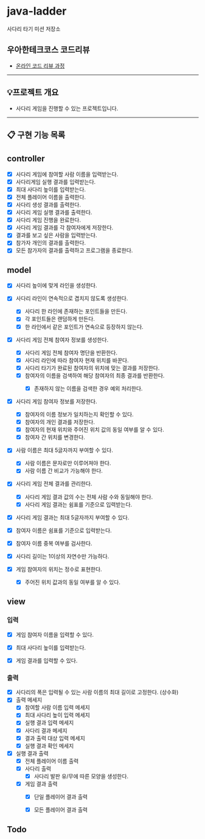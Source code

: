 # java-ladder

사다리 타기 미션 저장소

## 우아한테크코스 코드리뷰

- [온라인 코드 리뷰 과정](https://github.com/woowacourse/woowacourse-docs/blob/master/maincourse/README.md)


---

## 💡프로젝트 개요
- 사다리 게임을 진행할 수 있는 프로젝트입니다.
---


## 📋 구현 기능 목록

## controller
- [x] 사다리 게임에 참여할 사람 이름을 입력받는다.
- [x] 사다리게임 실행 결과를 입력받는다.
- [x] 최대 사다리 높이를 입력받는다.
- [x] 전체 플레이어 이름을 출력한다.
- [x] 사다리 생성 결과를 출력한다.
- [x] 사다리 게임 실행 결과를 출력한다.
- [x] 사다리 게임 진행을 완료한다.
- [x] 사다리 게임 결과를 각 참여자에게 저장한다.
- [x] 결과를 보고 싶은 사람을 입력받는다.
- [x] 참가자 개인의 결과를 출력한다.
- [x] 모든 참가자의 결과를 출력하고 프로그램을 종료한다.

## model
- [x] 사다리 높이에 맞게 라인을 생성한다.

- [x] 사다리 라인이 연속적으로 겹치지 않도록 생성한다.
  - [x] 사다리 한 라인에 존재하는 포인트들을 만든다.
  - [x] 각 포인트들은 랜덤하게 만든다.
  - [x] 한 라인에서 같은 포인트가 연속으로 등장하지 않는다.

- [x] 사다리 게임 전체 참여자 정보를 생성한다.
  - [x] 사다리 게임 전체 참여자 명단을 반환한다.
  - [x] 사다리 라인에 따라 참여자 현재 위치를 바꾼다.
  - [x] 사다리 타기가 완료된 참여자의 위치에 맞는 결과를 저장한다.
  - [x] 참여자의 이름을 검색하여 해당 참여자의 최종 결과를 반환한다.
    - [x] 존재하지 않는 이름을 검색한 경우 예외 처리한다.
  

- [x] 사다리 게임 참여자 정보를 저장한다.
  - [x] 참여자의 이름 정보가 일치하는지 확인할 수 있다.
  - [x] 참여자의 개인 결과를 저장한다.
  - [x] 참여자의 현재 위치와 주어진 위치 값의 동일 여부를 알 수 있다.
  - [x] 참여자 간 위치를 변경한다.

- [x] 사람 이름은 최대 5글자까지 부여할 수 있다.
  - [x] 사람 이름은 문자로만 이루어져야 한다.
  - [x] 사람 이름 간 비교가 가능해야 한다.

- [x] 사다리 게임 전체 결과를 관리한다.
  - [x] 사다리 게임 결과 값의 수는 전체 사람 수와 동일해야 한다.
  - [x] 사다리 게임 결과는 쉼표를 기준으로 입력받는다.

- [x] 사다리 게임 결과는 최대 5글자까지 부여할 수 있다.

- [x] 참여자 이름은 쉼표를 기준으로 입력받는다.
- [x] 참여자 이름 중복 여부를 검사한다.

- [x] 사다리 길이는 1이상의 자연수만 가능하다.

- [x] 게임 참여자의 위치는 정수로 표현한다.
  - [x] 주어진 위치 값과의 동일 여부를 알 수 있다.


## view
### 입력
- [x] 게임 참여자 이름을 입력할 수 있다.
- [x] 최대 사다리 높이를 입력받는다.
- [x] 게임 결과를 입력할 수 있다.


### 출력
- [x] 사다리의 폭은 입력될 수 있는 사람 이름의 최대 길이로 고정한다. (상수화)
- [x] 출력 메세지
  - [x] 참여할 사람 이름 입력 메세지
  - [x] 최대 사다리 높이 입력 메세지
  - [x] 실행 결과 입력 메세지
  - [x] 사다리 결과 메세지
  - [x] 결과 출력 대상 입력 메세지
  - [x] 실행 결과 확인 메세지
- [x] 실행 결과 출력
  - [x] 전체 플레이어 이름 출력
  - [x] 사다리 출력
    - [x] 사다리 발판 유/무에 따른 모양을 생성한다.
  - [x] 게임 결과 출력
    - [x] 단일 플레이어 결과 출력
    - [x] 모든 플레이어 결과 출력


## Todo
